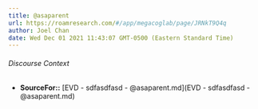 ```yaml
---
title: @asaparent
url: https://roamresearch.com/#/app/megacoglab/page/JRNkT9Q4q
author: Joel Chan
date: Wed Dec 01 2021 11:43:07 GMT-0500 (Eastern Standard Time)
---
```




###### Discourse Context

- **SourceFor::** [EVD - sdfasdfasd - @asaparent.md](EVD - sdfasdfasd - @asaparent.md)
